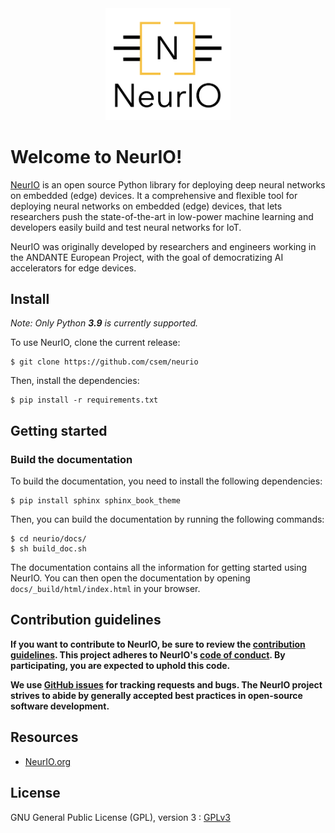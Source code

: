 <div align="center">
  <img src=".github/NeurIO_logo.png" width="200">
</div>

# Welcome to NeurIO!
[NeurIO](https://www.neurio.org/) is an open source Python library
for deploying deep neural networks on embedded (edge) devices. It a comprehensive and flexible tool for 
deploying neural networks on embedded (edge) devices, that lets
researchers push the state-of-the-art in low-power machine learning and developers easily build and
test neural networks for IoT.

NeurIO was originally developed by researchers and engineers working in the
ANDANTE European Project, with the goal of democratizing AI accelerators for edge devices.

## Install

*Note: Only Python **3.9** is currently supported.*

To use NeurIO, clone the current release:

```
$ git clone https://github.com/csem/neurio
```

Then, install the dependencies:

```
$ pip install -r requirements.txt
```

## Getting started

### Build the documentation

To build the documentation, you need to install the following dependencies:

```
$ pip install sphinx sphinx_book_theme
```

Then, you can build the documentation by running the following commands:

```
$ cd neurio/docs/
$ sh build_doc.sh
```

The documentation contains all the information for getting started using NeurIO.
You can then open the documentation by opening `docs/_build/html/index.html` in your browser.


## Contribution guidelines

**If you want to contribute to NeurIO, be sure to review the
[contribution guidelines](docs/contribution/CONTRIBUTING.md). This project adheres to NeurIO's
[code of conduct](docs/contribution/CODE_OF_CONDUCT.md). By participating, you are expected to
uphold this code.**

**We use [GitHub issues](https://github.com/csem/neurio/issues) for
tracking requests and bugs. The NeurIO project strives to abide by generally accepted best practices in
open-source software development.**

## Resources

*   [NeurIO.org](https://www.neurio.org)

## License

GNU General Public License (GPL), version 3 : [GPLv3](LICENSE.md)
